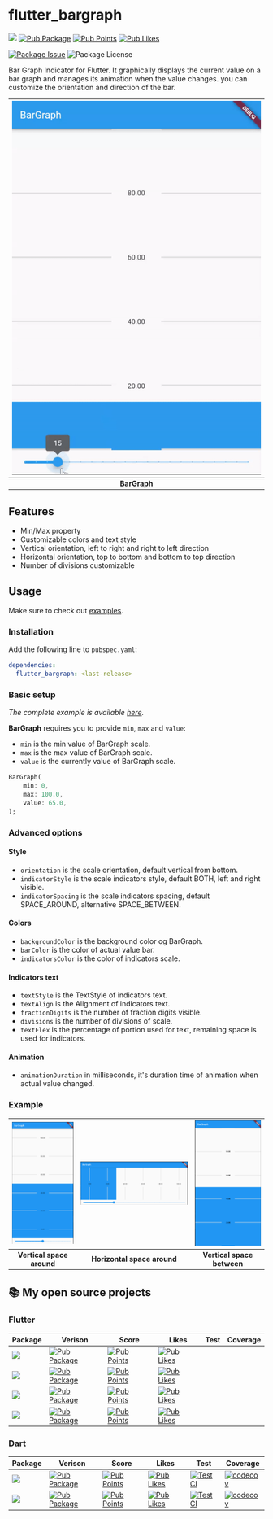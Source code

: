 # flutter_bargraph

[![](https://img.shields.io/static/v1?label=flutter&message=flutter_bargraph&color=red??style=for-the-badge&logo=GitHub)](https://github.com/rickypid/flutter_bargraph)
[![Pub Package](https://img.shields.io/pub/v/flutter_bargraph.svg?style=flat-square)](https://pub.dartlang.org/packages/flutter_bargraph)
[![Pub Points](https://img.shields.io/pub/points/flutter_bargraph)](https://pub.dev/packages/flutter_bargraph/score)
[![Pub Likes](https://img.shields.io/pub/likes/flutter_bargraph)](https://pub.dev/packages/flutter_bargraph/score)

[![Package Issue](https://img.shields.io/github/issues/rickypid/flutter_bargraph)](https://github.com/rickypid/flutter_bargraph/issues)
![Package License](https://img.shields.io/github/license/rickypid/flutter_bargraph)

Bar Graph Indicator for Flutter. It graphically displays the current value on a bar graph and manages its animation when the value changes. you can customize the orientation and direction of the bar.

| ![Image](https://github.com/rickypid/flutter_bargraph/blob/7f5bde4ebc40899079800127c815e01beac3abcb/doc/.media/example.gif?raw=true) |
| :------------: |
| **BarGraph** |

## Features

* Min/Max property
* Customizable colors and text style 
* Vertical orientation, left to right and right to left direction
* Horizontal orientation, top to bottom and bottom to top direction
* Number of divisions customizable

## Usage

Make sure to check out [examples](https://github.com/rickypid/flutter_bargraph/tree/master/example).

### Installation

Add the following line to `pubspec.yaml`:

```yaml
dependencies:
  flutter_bargraph: <last-release>
```

### Basic setup

*The complete example is available [here](https://github.com/rickypid/flutter_bargraph/blob/master/example/lib/main.dart).*

**BarGraph** requires you to provide `min`, `max` and `value`:
* `min` is the min value of BarGraph scale.
* `max` is the max value of BarGraph scale.
* `value` is the currently value of BarGraph scale.

```dart
BarGraph(
    min: 0,
    max: 100.0,
    value: 65.0,
);
```

### Advanced options

#### Style

* `orientation` is the scale orientation, default vertical from bottom.
* `indicatorStyle` is the scale indicators style, default BOTH, left and right visible.
* `indicatorSpacing` is the scale indicators spacing, default SPACE_AROUND, alternative SPACE_BETWEEN.

#### Colors

* `backgroundColor` is the background color og BarGraph.
* `barColor` is the color of actual value bar.
* `indicatorsColor` is the color of indicators scale.

#### Indicators text

* `textStyle` is the TextStyle of indicators text.
* `textAlign` is the Alignment of indicators text.
* `fractionDigits` is the number of fraction digits visible.
* `divisions` is the number of divisions of scale.
* `textFlex` is the percentage of portion used for text, remaining space is used for indicators.


#### Animation

* `animationDuration` in milliseconds, it's duration time of animation when actual value changed.


### Example

| ![Image](https://github.com/rickypid/flutter_bargraph/blob/master/doc/.media/example_space_around.png?raw=true) | ![Image](https://github.com/rickypid/flutter_bargraph/blob/master/doc/.media/example_space_around_horizontal.png?raw=true) | ![Image](https://github.com/rickypid/flutter_bargraph/blob/master/doc/.media/example_space_between.png?raw=true) |
| :------------: | :------------: | :------------: |
| **Vertical space around** | **Horizontal space around** | **Vertical space between** |

## 📚 My open source projects

### Flutter

| Package | Verison | Score | Likes | Test | Coverage |
|--|--|--|--|--|--|
| [![](https://img.shields.io/static/v1?label=flutter&message=flutter_expandable_table&color=red??style=for-the-badge&logo=GitHub)](https://github.com/rickypid/flutter_expandable_table) | [![Pub Package](https://img.shields.io/pub/v/flutter_expandable_table.svg?style=flat-square)](https://pub.dartlang.org/packages/flutter_expandable_table) | [![Pub Points](https://img.shields.io/pub/points/flutter_expandable_table)](https://pub.dev/packages/flutter_expandable_table/score) | [![Pub Likes](https://img.shields.io/pub/likes/flutter_expandable_table)](https://pub.dev/packages/flutter_expandable_table/score) |  |  |
| [![](https://img.shields.io/static/v1?label=flutter&message=widget_tree_depth_counter&color=red??style=for-the-badge&logo=GitHub)](https://github.com/rickypid/widget_tree_depth_counter) | [![Pub Package](https://img.shields.io/pub/v/widget_tree_depth_counter.svg?style=flat-square)](https://pub.dartlang.org/packages/widget_tree_depth_counter) | [![Pub Points](https://img.shields.io/pub/points/widget_tree_depth_counter)](https://pub.dev/packages/widget_tree_depth_counter/score) | [![Pub Likes](https://img.shields.io/pub/likes/widget_tree_depth_counter)](https://pub.dev/packages/widget_tree_depth_counter/score) |  |  |
| [![](https://img.shields.io/static/v1?label=flutter&message=flutter_bargraph&color=red??style=for-the-badge&logo=GitHub)](https://github.com/rickypid/flutter_bargraph) | [![Pub Package](https://img.shields.io/pub/v/flutter_bargraph.svg?style=flat-square)](https://pub.dartlang.org/packages/flutter_bargraph) | [![Pub Points](https://img.shields.io/pub/points/flutter_bargraph)](https://pub.dev/packages/flutter_bargraph/score) | [![Pub Likes](https://img.shields.io/pub/likes/flutter_bargraph)](https://pub.dev/packages/flutter_bargraph/score) |  |  |
| [![](https://img.shields.io/static/v1?label=flutter&message=flutter_bargraph&color=red??style=for-the-badge&logo=GitHub)](https://github.com/rickypid/flutter_bargraph) | [![Pub Package](https://img.shields.io/pub/v/flutter_bargraph.svg?style=flat-square)](https://pub.dartlang.org/packages/flutter_bargraph) | [![Pub Points](https://img.shields.io/pub/points/flutter_bargraph)](https://pub.dev/packages/flutter_bargraph/score) | [![Pub Likes](https://img.shields.io/pub/likes/flutter_bargraph)](https://pub.dev/packages/flutter_bargraph/score) |  |  |


### Dart

| Package | Verison | Score | Likes | Test | Coverage |
|--|--|--|--|--|--|
| [![](https://img.shields.io/static/v1?label=dart&message=cowsay&color=red??style=for-the-badge&logo=GitHub)](https://github.com/rickypid/cowsay) | [![Pub Package](https://img.shields.io/pub/v/cowsay.svg?style=flat-square)](https://pub.dartlang.org/packages/cowsay) | [![Pub Points](https://img.shields.io/pub/points/cowsay)](https://pub.dev/packages/cowsay/score) | [![Pub Likes](https://img.shields.io/pub/likes/cowsay)](https://pub.dev/packages/cowsay/score) | [![Test CI](https://github.com/rickypid/cowsay/actions/workflows/test.yml/badge.svg)](https://github.com/rickypid/cowsay/actions/workflows/test.yml) | [![codecov](https://codecov.io/gh/rickypid/cowsay/branch/master/graph/badge.svg?token=Z65KEB9SAX)](https://codecov.io/gh/rickypid/cowsay) |
| [![](https://img.shields.io/static/v1?label=dart&message=telegram_link&color=red??style=for-the-badge&logo=GitHub)](https://github.com/rickypid/telegram_link) | [![Pub Package](https://img.shields.io/pub/v/telegram_link.svg?style=flat-square)](https://pub.dartlang.org/packages/telegram_link) | [![Pub Points](https://img.shields.io/pub/points/telegram_link)](https://pub.dev/packages/telegram_link/score) | [![Pub Likes](https://img.shields.io/pub/likes/telegram_link)](https://pub.dev/packages/telegram_link/score) | [![Test CI](https://github.com/rickypid/telegram_link/actions/workflows/test.yml/badge.svg)](https://github.com/rickypid/telegram_link/actions/workflows/test.yml) | [![codecov](https://codecov.io/gh/rickypid/telegram_link/branch/main/graph/badge.svg?token=Z65KEB9SAX)](https://codecov.io/gh/rickypid/telegram_link) |